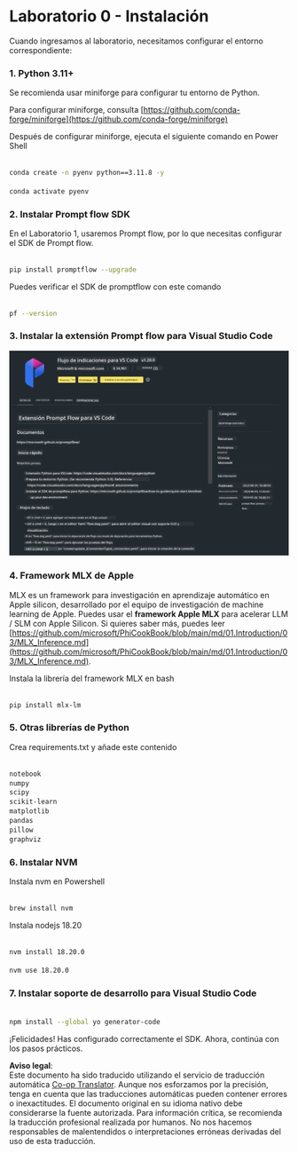 <!--
CO_OP_TRANSLATOR_METADATA:
{
  "original_hash": "4b16264917d9b93169745d92b8ce8c65",
  "translation_date": "2025-07-17T04:16:09+00:00",
  "source_file": "md/02.Application/02.Code/Phi3/VSCodeExt/HOL/Apple/01.Installations.md",
  "language_code": "es"
}
-->
# **Laboratorio 0 - Instalación**

Cuando ingresamos al laboratorio, necesitamos configurar el entorno correspondiente:


### **1. Python 3.11+**

Se recomienda usar miniforge para configurar tu entorno de Python.

Para configurar miniforge, consulta [https://github.com/conda-forge/miniforge](https://github.com/conda-forge/miniforge)

Después de configurar miniforge, ejecuta el siguiente comando en Power Shell

```bash

conda create -n pyenv python==3.11.8 -y

conda activate pyenv

```


### **2. Instalar Prompt flow SDK**

En el Laboratorio 1, usaremos Prompt flow, por lo que necesitas configurar el SDK de Prompt flow.

```bash

pip install promptflow --upgrade

```

Puedes verificar el SDK de promptflow con este comando


```bash

pf --version

```

### **3. Instalar la extensión Prompt flow para Visual Studio Code**

![pf](../../../../../../../../../translated_images/pf_ext.8cf76b5846e9b8562b0dd276004237b3ff3797066b9f912d39c0ae6c88b35878.es.png)

### **4. Framework MLX de Apple**

MLX es un framework para investigación en aprendizaje automático en Apple silicon, desarrollado por el equipo de investigación de machine learning de Apple. Puedes usar el **framework Apple MLX** para acelerar LLM / SLM con Apple Silicon. Si quieres saber más, puedes leer [https://github.com/microsoft/PhiCookBook/blob/main/md/01.Introduction/03/MLX_Inference.md](https://github.com/microsoft/PhiCookBook/blob/main/md/01.Introduction/03/MLX_Inference.md).

Instala la librería del framework MLX en bash


```bash

pip install mlx-lm

```



### **5. Otras librerías de Python**


Crea requirements.txt y añade este contenido

```txt

notebook
numpy 
scipy 
scikit-learn 
matplotlib 
pandas 
pillow 
graphviz

```


### **6. Instalar NVM**

Instala nvm en Powershell 


```bash

brew install nvm

```

Instala nodejs 18.20


```bash

nvm install 18.20.0

nvm use 18.20.0

```

### **7. Instalar soporte de desarrollo para Visual Studio Code**


```bash

npm install --global yo generator-code

```

¡Felicidades! Has configurado correctamente el SDK. Ahora, continúa con los pasos prácticos.

**Aviso legal**:  
Este documento ha sido traducido utilizando el servicio de traducción automática [Co-op Translator](https://github.com/Azure/co-op-translator). Aunque nos esforzamos por la precisión, tenga en cuenta que las traducciones automáticas pueden contener errores o inexactitudes. El documento original en su idioma nativo debe considerarse la fuente autorizada. Para información crítica, se recomienda la traducción profesional realizada por humanos. No nos hacemos responsables de malentendidos o interpretaciones erróneas derivadas del uso de esta traducción.